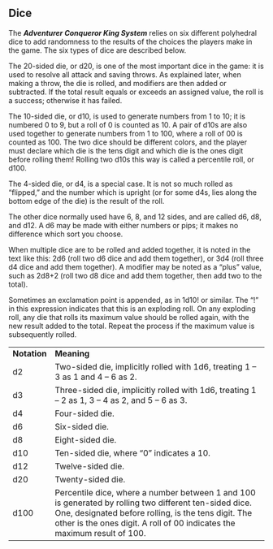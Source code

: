 ## Dice

The ***Adventurer Conqueror King System*** relies on six different polyhedral dice to add randomness to the results of the choices the players make in the game. The six types of dice are described below.

The 20-sided die, or d20, is one of the most important dice in the game: it is used to resolve all attack and saving throws. As explained later, when making a throw, the die is rolled, and modifiers are then added or subtracted. If the total result equals or exceeds an assigned value, the roll is a success; otherwise it has failed.

The 10-sided die, or d10, is used to generate numbers from 1 to 10; it is numbered 0 to 9, but a roll of 0 is counted as 10. A pair of d10s are also used together to generate numbers from 1 to 100, where a roll of 00 is counted as 100. The two dice should be different colors, and the player must declare which die is the tens digit and which die is the ones digit before rolling them! Rolling two d10s this way is called a percentile roll, or d100.

The 4-sided die, or d4, is a special case. It is not so much rolled as “flipped,” and the number which is upright (or for some d4s, lies along the bottom edge of the die) is the result of the roll.

The other dice normally used have 6, 8, and 12 sides, and are called d6, d8, and d12. A d6 may be made with either numbers or pips; it makes no difference which sort you choose.

When multiple dice are to be rolled and added together, it is noted in the text like this: 2d6 (roll two d6 dice and add them together), or 3d4 (roll three d4 dice and add them together). A modifier may be noted as a “plus” value, such as 2d8+2 (roll two d8 dice and add them together, then add two to the total).

Sometimes an exclamation point is appended, as in 1d10! or similar. The “!” in this expression indicates that this is an exploding roll. On any exploding roll, any die that rolls its maximum value should be rolled again, with the new result added to the total. Repeat the process if the maximum value is subsequently rolled.

|  |  |
| --- | --- |
| **Notation** | **Meaning** |
| d2 | Two-sided die, implicitly rolled with 1d6, treating 1 – 3 as 1 and 4 – 6 as 2. |
| d3 | Three-sided die, implicitly rolled with 1d6, treating 1 – 2 as 1, 3 – 4 as 2, and 5 – 6 as 3. |
| d4 | Four-sided die. |
| d6 | Six-sided die. |
| d8 | Eight-sided die. |
| d10 | Ten-sided die, where “0” indicates a 10. |
| d12 | Twelve-sided die. |
| d20 | Twenty-sided die. |
| d100 | Percentile dice, where a number between 1 and 100 is generated by rolling two different ten-sided dice. One, designated before rolling, is the tens digit. The other is the ones digit. A roll of 00 indicates the maximum result of 100. |
